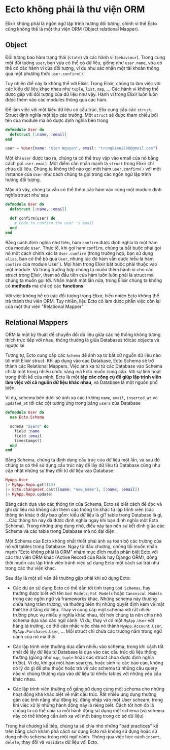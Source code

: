 # Ecto không phải là thư viện ORM

Elixir không phải là ngôn ngữ lập trình hương đối tượng, chính vì thế Ecto cũng không thể là một thư viện ORM \(Object relational Mapper\).

## Object

Đối tượng bao hàm trạng thái \(`state`\) và các hành vi \(`behaviour`\). Trong cùng một đối tượng `user`, bạn vừa có thể có dữ liệu, giống như `user.name`, vừa có thể có các hành vi của đối tượng, ví dụ như xác nhận một tài khoản thông qua một phương thức `user.confirm()`.

Tuy nhiên điề này là không thể với Elixir. Trong Elixir, chúng ta làm việc với các kiểu dữ liệu khác nhau như `tuple`, `list`, `map`, ... Các hành vi không thể được gắp với đối tượng của dữ liệu như vậy. Hành vi trong Elixir luôn luôn được thêm vào các modules thông qua các hàm.

Để làm việc với một kiểu dữ liệu có cấu trúc, Elix cung cấp các `struct`. Struct định nghĩa một tập các trường. Một `struct` sẽ được tham chiếu bởi tên của module mà nó được định nghĩa bên trong

```elixir
defmodule User do
  defstruct [:name, :email]
end

user = %User{name: "Kien Nguyen", email: "trungkien2288@gmail.com"}
```

Một khi `user` được tạo ra, chúng ta có thể truy vập vào email của nó bằng cách gọi `user.email`. Một điểm cần nhấn mạnh là `struct` trong Elixir chỉ chứa dữ liệu. Chúng ta không thể nào gọi một hàm `user.confirm()` với một instance của `User` như cách chúng ta gọi trong các ngôn ngữ lập trình hướng đối tượng.

Mặc dù vậy, chúng ta vẫn có thể thêm các hàm vào cùng một module định nghĩa struct như sau

```elixir
defmodule User do
  defstruct [:name, :email]

  def confirm(user) do
    # Code to confirm the user 's email
  end
end
```

Bằng cách định nghĩa như trên, hàm `confirm` được định nghĩa là một hàm của module `User`. Thực tế, khi gọi hàm `confirm`, chúng ta bắt buộc phải gọi nó một cách chính xác là `User.confirm` \(trong trường hợp, bạn sử dụng `alias`, bạn có thể bỏ qua `User`, nhưng lúc đó hàm vẫn dược hiểu là hàm `confirm` của module User\`\). Mọi hàm trong Elixir băt buộc phải thuộc vào một module. Và trong trường hợp chúng ta muốn thêm hành vi cho các struct trong Elixir, tham sô đầu tiên của hàm luôn luôn phải là struct mà chúng ta muốn gọi tới. Nhấn mạnh một lần nữa, trong Elixir chúng ta không có **methods** mà chỉ có các **functions**

Với việc không hề có các đối tượng trong Elixir, hiển nhiên Ecto không thể trả thành thư viên ORM. Tuy nhiên, liệu Ecto có làm được phần việc còn lại của một thư viện "Relational Mapper"

## Relational Mappers

ORM là một kỹ thuật để chuyển dổi dữ liệu giữa các hệ thống không tương thích trực tiếp với nhau, thông thường là giữa Databases tớicác objects và ngược lại

Tương tự, Ecto cung cấp các `Schema` để ánh xạ từ bất cứ nguồn dữ liệu nào tới một Elixir struct. Khi áp dụng vào các Database, Ecto Schema sẽ trở thành các Relational Mappers. Việc ánh xạ từ từ các Database vào Schema chỉ là một trong nhiều chức năng mà Ecto muốn cung cấp. Với sự linh hoạt trong thiết kế của mình, Ecto là một **tập các công cụ để giúp lập trình viên làm việc với cả nguồn dữ liệu khác nhau**, và Database là một nguồn phổ biến.

Ví dụ, schema bên dưới sẽ ánh xạ các trường `name`, `email`, `inserted_at` và `updated_at` tới các cột tương ứng trong bảng `users` của Database

```elixir
defmodule User do
  use Ecto.Schema

  schema "users" do
    field :name
    field :email
    timestamps()
  end
end
```

Bằng Schema, chúng ta định dạng cấu trúc của dữ liệu một lần, và sau đó chúng ta có thể sử dụng cấu trúc này để lấy dữ liệu từ Database cũng như cập nhật những sự thay đổi từ dữ liệu vào Database:

```elixir
MyApp.User
|> MyApp.Repo.get!(13)
|> Ecto.Changeset.cast([name: "new_name"], [:name, :email])
|> MyApp.Repo.update!
```

Bằng cách dựa vào các thông tin của Schema, Ecto sẽ biết cách để đọc và ghi dữ liệu mà không cần thêm các thông tin khác từ lập trình viến \(các thông tin khác ở đây bao gồm: kiểu dữ liệu là gì? table trong Database là gì, ...Các thông tin này đã được định nghĩa ngay khi bạn định nghĩa một Ecto Schema\). Trong những ứng dụng nhỏ, điều này tạo nên sự kết dính giữa các Schema và các table trong Database mà nó đại diện.

Một Schema của Ecto không nhất thiết phải ánh xạ toàn bộ các trường của nó với tables trong Database. Ngay từ đầu chương, chúng tối muốn nhấn mạnh "Ecto không phải là ORM" nhằm mục đích muốn phân biệt Ecto với các thư viện ORM khác \(Active Record của Rails hay Django ORM\), đồng thời muốn các lập trình viên tránh việc sử dụng Ecto một cách sai trái như trong các thư viện khác.

Sau đây là một số vấn đề thường gặp phải khi sử dụng Ecto:

* Các dự án sử dụng Ecto có thể dẫn tới tình trạng `God Schemas`, hay thường được biết với tên `God Models`, `Fat Models` hoặc `Canonical Models` trong các ngôn ngữ và frameworks khác. Những schema này thường chứa hàng trăm trường, và thường biển thị  những quyết định kém về mặt thiết kế ở tằng dữ liệu. Thay vì cung cấp một schema với rất nhiều trường phục vụ nhiều ý nghĩa khác nhau, tốt hơn chúng ta nên chia nhỏ schema dựa vào các ngữ cảnh. Ví dụ, thay vì có một `MyApp.User` với hàng tá trường, có thể cân nhắc việc chia nó thành `MyApp.Account.User`, `MyApp.Purchases.User`, ... Mỗi struct chỉ chứa các trường nằm trong ngữ cảnh của nó mà thôi.

+ Các lập trình viện thường dựa dẫm nhiều vào schema, trong khi cách tốt nhất để lấy dữ liệu từ Database là dựa vào các cấu trúc dũ liệu thống thường (giống như `map`, `tuple` hoặc các struct chưa được định nghĩa trước). Ví dụ, khi gọi một hàm searchs, hoặc sinh ra các báo cáo, không có lý do gì để phụ thuộc hoặc trả về các schema từ những câu query nào vì chúng thường dựa vào dữ liệu từ nhiều tables với những yêu cầu khác nhau.

+ Các lập trình viên thường cố gắng sử dụng cùng một schema cho những hoạt động khá khác biệt về mặt cấu trúc. Rất nhiều ứng dụng thường gắn các tính năng như đăng ký, đăng nhập vào một User scheam, trong khi việc xử lý những hành động này là riêng biết. Cách tốt hơn đó là chúng ta có thể chia ra mỗi hành động sử dụng một schema (và schema này có thể không cần ánh xạ với một bảng trong cơ sở dữ liệu)

Trong hai chương kế tiếp, chúng ta sẽ chia nhỏ những "bad practices" kể trên bằng cách khám phá cách sư dụng Ecto mà không sử dụng hoặc sử dụng nhiều schema trong một ngữ cảnh. Thông qua việc học cách `insert`, `delele`, thay đổi và `validate` dữ liệu với Ecto.
